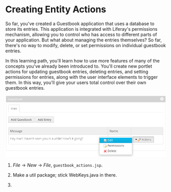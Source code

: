 # Creating Entity Actions

So far, you've created a Guestbook application that uses a database to store its
entries. This application is integrated with Liferay's permissions mechanism,
allowing you to control who has access to different parts of your application.
But what about managing the entries themselves? So far, there's no way to
modify, delete, or set permissions on individual guestbook entries. 

In this learning path, you'll learn how to use more features of many of the
concepts you've already been introduced to. You'll create new portlet actions
for updating guestbook entries, deleting entries, and setting permissions for
entries, along with the user interface elements to trigger them. In this way,
you'll give your users total control over their own guestbook entries. 

![Figure 1: You'll add actions for managing guestbook entries in this learning path.](../../images/entity-actions.png)


1. *File* &rarr; *New* &rarr; *File*, `guestbook_actions.jsp`. 

2. Make a util package; stick WebKeys.java in there. 

3. 

